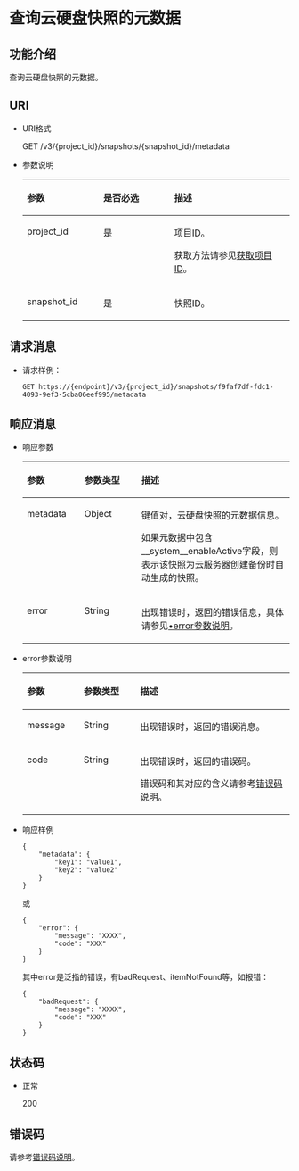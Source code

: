 # 查询云硬盘快照的元数据<a name="evs_04_3063"></a>

## 功能介绍<a name="section4805694511340"></a>

查询云硬盘快照的元数据。

## URI<a name="section268627411340"></a>

-   URI格式

    GET /v3/\{project\_id\}/snapshots/\{snapshot\_id\}/metadata

-   参数说明

    <a name="table5655293911340"></a>
    <table><thead align="left"><tr id="row4718979611340"><th class="cellrowborder" valign="top" width="28.57%" id="mcps1.1.4.1.1"><p id="p6427715211340"><a name="p6427715211340"></a><a name="p6427715211340"></a>参数</p>
    </th>
    <th class="cellrowborder" valign="top" width="26.529999999999998%" id="mcps1.1.4.1.2"><p id="p3906685711340"><a name="p3906685711340"></a><a name="p3906685711340"></a>是否必选</p>
    </th>
    <th class="cellrowborder" valign="top" width="44.9%" id="mcps1.1.4.1.3"><p id="p1029885411340"><a name="p1029885411340"></a><a name="p1029885411340"></a>描述</p>
    </th>
    </tr>
    </thead>
    <tbody><tr id="row2890086411340"><td class="cellrowborder" valign="top" width="28.57%" headers="mcps1.1.4.1.1 "><p id="p5926863811340"><a name="p5926863811340"></a><a name="p5926863811340"></a>project_id</p>
    </td>
    <td class="cellrowborder" valign="top" width="26.529999999999998%" headers="mcps1.1.4.1.2 "><p id="p3603037711340"><a name="p3603037711340"></a><a name="p3603037711340"></a>是</p>
    </td>
    <td class="cellrowborder" valign="top" width="44.9%" headers="mcps1.1.4.1.3 "><p id="p3277940011340"><a name="p3277940011340"></a><a name="p3277940011340"></a>项目ID。</p>
    <p id="p55811451337"><a name="p55811451337"></a><a name="p55811451337"></a>获取方法请参见<a href="获取项目ID.md">获取项目ID</a>。</p>
    </td>
    </tr>
    <tr id="row2657914711340"><td class="cellrowborder" valign="top" width="28.57%" headers="mcps1.1.4.1.1 "><p id="p542726811340"><a name="p542726811340"></a><a name="p542726811340"></a>snapshot_id</p>
    </td>
    <td class="cellrowborder" valign="top" width="26.529999999999998%" headers="mcps1.1.4.1.2 "><p id="p3695552511340"><a name="p3695552511340"></a><a name="p3695552511340"></a>是</p>
    </td>
    <td class="cellrowborder" valign="top" width="44.9%" headers="mcps1.1.4.1.3 "><p id="p4060754311340"><a name="p4060754311340"></a><a name="p4060754311340"></a>快照ID。</p>
    </td>
    </tr>
    </tbody>
    </table>


## 请求消息<a name="section87667311340"></a>

-   请求样例：

    ```
    GET https://{endpoint}/v3/{project_id}/snapshots/f9faf7df-fdc1-4093-9ef3-5cba06eef995/metadata
    ```


## 响应消息<a name="section5147449911340"></a>

-   响应参数

    <a name="evs_04_2100_table11977025201856"></a>
    <table><thead align="left"><tr id="evs_04_2100_row8102228201856"><th class="cellrowborder" valign="top" width="21.43%" id="mcps1.1.4.1.1"><p id="evs_04_2100_p52300707201856"><a name="evs_04_2100_p52300707201856"></a><a name="evs_04_2100_p52300707201856"></a>参数</p>
    </th>
    <th class="cellrowborder" valign="top" width="21.43%" id="mcps1.1.4.1.2"><p id="evs_04_2100_p3642697315541"><a name="evs_04_2100_p3642697315541"></a><a name="evs_04_2100_p3642697315541"></a>参数类型</p>
    </th>
    <th class="cellrowborder" valign="top" width="57.14%" id="mcps1.1.4.1.3"><p id="evs_04_2100_p17319263201856"><a name="evs_04_2100_p17319263201856"></a><a name="evs_04_2100_p17319263201856"></a>描述</p>
    </th>
    </tr>
    </thead>
    <tbody><tr id="evs_04_2100_row60683035201856"><td class="cellrowborder" valign="top" width="21.43%" headers="mcps1.1.4.1.1 "><p id="evs_04_2100_p16378828201856"><a name="evs_04_2100_p16378828201856"></a><a name="evs_04_2100_p16378828201856"></a>metadata</p>
    </td>
    <td class="cellrowborder" valign="top" width="21.43%" headers="mcps1.1.4.1.2 "><p id="evs_04_2100_p6490369115541"><a name="evs_04_2100_p6490369115541"></a><a name="evs_04_2100_p6490369115541"></a>Object</p>
    </td>
    <td class="cellrowborder" valign="top" width="57.14%" headers="mcps1.1.4.1.3 "><p id="evs_04_2100_p20205612201856"><a name="evs_04_2100_p20205612201856"></a><a name="evs_04_2100_p20205612201856"></a>键值对，云硬盘快照的元数据信息。</p>
    <p id="evs_04_2100_p2691143564618"><a name="evs_04_2100_p2691143564618"></a><a name="evs_04_2100_p2691143564618"></a>如果元数据中包含__system__enableActive字段，则表示该快照为云服务器创建备份时自动生成的快照。</p>
    </td>
    </tr>
    <tr id="evs_04_2100_row147215921119"><td class="cellrowborder" valign="top" width="21.43%" headers="mcps1.1.4.1.1 "><p id="evs_04_2100_p129522216412"><a name="evs_04_2100_p129522216412"></a><a name="evs_04_2100_p129522216412"></a>error</p>
    </td>
    <td class="cellrowborder" valign="top" width="21.43%" headers="mcps1.1.4.1.2 "><p id="evs_04_2100_p1595262111415"><a name="evs_04_2100_p1595262111415"></a><a name="evs_04_2100_p1595262111415"></a>String</p>
    </td>
    <td class="cellrowborder" valign="top" width="57.14%" headers="mcps1.1.4.1.3 "><p id="evs_04_2100_p109527215417"><a name="evs_04_2100_p109527215417"></a><a name="evs_04_2100_p109527215417"></a>出现错误时，返回的错误信息，具体请参见<a href="#evs_04_2100_li0419202382514">•error参数说明</a>。</p>
    </td>
    </tr>
    </tbody>
    </table>

-   <a name="evs_04_2100_li0419202382514"></a>error参数说明

    <a name="evs_04_2100_evs_04_2013_table15441099103019"></a>
    <table><thead align="left"><tr id="evs_04_2100_evs_04_2013_row54094047103019"><th class="cellrowborder" valign="top" width="21.17788221177882%" id="mcps1.1.4.1.1"><p id="evs_04_2100_evs_04_2013_p19541716103019"><a name="evs_04_2100_evs_04_2013_p19541716103019"></a><a name="evs_04_2100_evs_04_2013_p19541716103019"></a>参数</p>
    </th>
    <th class="cellrowborder" valign="top" width="21.17788221177882%" id="mcps1.1.4.1.2"><p id="evs_04_2100_evs_04_2013_p39375186103019"><a name="evs_04_2100_evs_04_2013_p39375186103019"></a><a name="evs_04_2100_evs_04_2013_p39375186103019"></a>参数类型</p>
    </th>
    <th class="cellrowborder" valign="top" width="57.64423557644236%" id="mcps1.1.4.1.3"><p id="evs_04_2100_evs_04_2013_p38578950103019"><a name="evs_04_2100_evs_04_2013_p38578950103019"></a><a name="evs_04_2100_evs_04_2013_p38578950103019"></a>描述</p>
    </th>
    </tr>
    </thead>
    <tbody><tr id="evs_04_2100_evs_04_2013_row59401790103019"><td class="cellrowborder" valign="top" width="21.17788221177882%" headers="mcps1.1.4.1.1 "><p id="evs_04_2100_evs_04_2013_p46815658103019"><a name="evs_04_2100_evs_04_2013_p46815658103019"></a><a name="evs_04_2100_evs_04_2013_p46815658103019"></a>message</p>
    </td>
    <td class="cellrowborder" valign="top" width="21.17788221177882%" headers="mcps1.1.4.1.2 "><p id="evs_04_2100_evs_04_2013_p33971979103019"><a name="evs_04_2100_evs_04_2013_p33971979103019"></a><a name="evs_04_2100_evs_04_2013_p33971979103019"></a>String</p>
    </td>
    <td class="cellrowborder" valign="top" width="57.64423557644236%" headers="mcps1.1.4.1.3 "><p id="evs_04_2100_evs_04_2013_p21623243103019"><a name="evs_04_2100_evs_04_2013_p21623243103019"></a><a name="evs_04_2100_evs_04_2013_p21623243103019"></a>出现错误时，返回的错误消息。</p>
    </td>
    </tr>
    <tr id="evs_04_2100_evs_04_2013_row60391466103019"><td class="cellrowborder" valign="top" width="21.17788221177882%" headers="mcps1.1.4.1.1 "><p id="evs_04_2100_evs_04_2013_p59870541103019"><a name="evs_04_2100_evs_04_2013_p59870541103019"></a><a name="evs_04_2100_evs_04_2013_p59870541103019"></a>code</p>
    </td>
    <td class="cellrowborder" valign="top" width="21.17788221177882%" headers="mcps1.1.4.1.2 "><p id="evs_04_2100_evs_04_2013_p17675690103019"><a name="evs_04_2100_evs_04_2013_p17675690103019"></a><a name="evs_04_2100_evs_04_2013_p17675690103019"></a>String</p>
    </td>
    <td class="cellrowborder" valign="top" width="57.64423557644236%" headers="mcps1.1.4.1.3 "><p id="evs_04_2100_evs_04_2013_p6087468103019"><a name="evs_04_2100_evs_04_2013_p6087468103019"></a><a name="evs_04_2100_evs_04_2013_p6087468103019"></a>出现错误时，返回的错误码。</p>
    <p id="evs_04_2100_evs_04_2013_p54787218103019"><a name="evs_04_2100_evs_04_2013_p54787218103019"></a><a name="evs_04_2100_evs_04_2013_p54787218103019"></a>错误码和其对应的含义请参考<a href="错误码说明.md">错误码说明</a>。</p>
    </td>
    </tr>
    </tbody>
    </table>

-   响应样例

    ```
    {
        "metadata": {
            "key1": "value1", 
            "key2": "value2"
        }
    }
    ```

    或

    ```
    {
        "error": {
            "message": "XXXX", 
            "code": "XXX"
        }
    }
    ```

    其中error是泛指的错误，有badRequest、itemNotFound等，如报错：

    ```
    {
        "badRequest": {
            "message": "XXXX", 
            "code": "XXX"
        }
    }
    ```


## 状态码<a name="section1751558211340"></a>

-   正常

    200


## 错误码<a name="section431317151242"></a>

请参考[错误码说明](错误码说明.md)。

